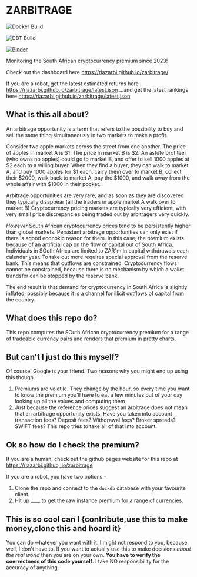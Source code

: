 # ZARBITRAGE

![Docker Build](https://github.com/riazarbi/zarbitrage/actions/workflows/build.yaml/badge.svg)

![DBT Build](https://github.com/riazarbi/zarbitrage/actions/workflows/run.yaml/badge.svg)

[![Binder](https://mybinder.org/badge_logo.svg)](https://mybinder.org/v2/gh/riazarbi/zarbitrage/HEAD)

Monitoring the South African cryptocurrency premium since 2023!

Check out the dashboard here https://riazarbi.github.io/zarbitrage/  

If you are a robot, get the latest estimated returns here https://riazarbi.github.io/zarbitrage/latest.json  ...and get the latest rankings here https://riazarbi.github.io/zarbitrage/latest.json



## What is this all about?

An arbitrage opportunity is a term that refers to the possibility to buy and sell the same thing simultaneously in two markets to make a profit. 

Consider two apple markets across the street from one another. The price of apples in market A is $1. The price in market B is $2. An astute profiteer (who owns no apples) could go to market B, and offer to sell 1000 apples at $2 each to a willing buyer. When they find a buyer, they can walk to market A, and buy 1000 apples for $1 each, carry them over to market B, collect their $2000, walk back to market A, pay the $1000, and walk away from the whole affair with $1000 in their pocket.

Arbitrage opportunities are very rare, and as soon as they are discovered they typically disappear (all the traders in apple market A walk over to market B) Cryptocurrency pricing markets are typically very efficient, with very small price discrepancies being traded out by arbitragers very quickly. 

_However_ South African cryptocurrency prices tend to be persistently higher than global markets. Persistent arbitrage opportunities can only exist if there is agood econokic reason for them. In this case, the premium exists because of an artificial cap on the flow of capital out of South Africa. Individuals in SOuth Africa are limited to ZAR1m in capital withdrawals each calendar year. To take out more requires special approval from the reserve bank. This means that outflows are constrained. Cryptocurrency flows cannot be constrained, because there is no mechanism by which a wallet trandsfer can be stopped by the reserve bank. 

The end result is that demand for cryptocurrency in South Africa is slightly inflated, possibly because it is a channel for illicit outflows of capital from the country. 

## What does this repo do?

This repo computes the SOuth African cryptocurrency premium for a range of tradeable currency pairs and renders that premium in pretty charts.

## But can't I just do this myself?

Of course! Google is your friend. Two reasons why you might end up using this though.

1. Premiums are volatile. They change by the hour, so every time you want to know the premium you'll have to eat a few minutes out of your day looking up all the values and computing them 
2. Just because the reference prices suggest an arbitrage does not mean that an arbitrage opportunity exists. Have you taken into account transaction fees? Deposit fees? Withdrawal fees? Broker spreads? SWIFT fees? This repo tries to take all of that into account. 

## Ok so how do I check the premium?

If you are a human, check out the github pages website for this repo at https://riazarbi.github,.io/zarbitrage

If you are a robot, you have two options - 

1. Clone the repo and connect to the `duckdb` database with your favourite client.
2. Hit up ____ to get the raw instance premium for a range of currencies.

## This is so cool can I {contribute,use this to make money,clone this and hoard it}

You can do whatever you want with it. I might not respond to you, because, well, I don't have to. If you want to actually use this to make decisions _about the real world_ then you are on your own. **You have to verify the coerrectness of this code yourself**. I take NO responsibility for the accuracy of anything.
